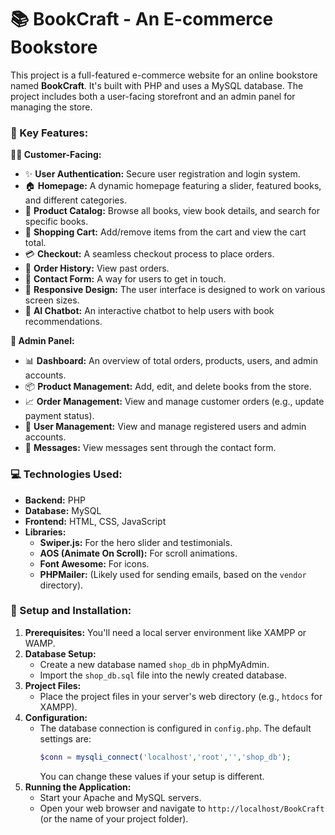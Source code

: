 # 📚 BookCraft - An E-commerce Bookstore

This project is a full-featured e-commerce website for an online bookstore named **BookCraft**. It's built with PHP and uses a MySQL database. The project includes both a user-facing storefront and an admin panel for managing the store.

### 🔑 Key Features:

**🧑‍💻 Customer-Facing:**
*   ✨ **User Authentication:** Secure user registration and login system.
*   🏠 **Homepage:** A dynamic homepage featuring a slider, featured books, and different categories.
*   📖 **Product Catalog:** Browse all books, view book details, and search for specific books.
*   🛒 **Shopping Cart:** Add/remove items from the cart and view the cart total.
*   💳 **Checkout:** A seamless checkout process to place orders.
*   📜 **Order History:** View past orders.
*   📧 **Contact Form:** A way for users to get in touch.
*   📱 **Responsive Design:** The user interface is designed to work on various screen sizes.
*   🤖 **AI Chatbot:** An interactive chatbot to help users with book recommendations.

**👑 Admin Panel:**
*   📊 **Dashboard:** An overview of total orders, products, users, and admin accounts.
*   📦 **Product Management:** Add, edit, and delete books from the store.
*   📈 **Order Management:** View and manage customer orders (e.g., update payment status).
*   👥 **User Management:** View and manage registered users and admin accounts.
*   💬 **Messages:** View messages sent through the contact form.

### 💻 Technologies Used:

*   **Backend:** PHP
*   **Database:** MySQL
*   **Frontend:** HTML, CSS, JavaScript
*   **Libraries:**
    *   **Swiper.js:** For the hero slider and testimonials.
    *   **AOS (Animate On Scroll):** For scroll animations.
    *   **Font Awesome:** For icons.
    *   **PHPMailer:** (Likely used for sending emails, based on the `vendor` directory).

### 🚀 Setup and Installation:

1.  **Prerequisites:** You'll need a local server environment like XAMPP or WAMP.
2.  **Database Setup:**
    *   Create a new database named `shop_db` in phpMyAdmin.
    *   Import the `shop_db.sql` file into the newly created database.
3.  **Project Files:**
    *   Place the project files in your server's web directory (e.g., `htdocs` for XAMPP).
4.  **Configuration:**
    *   The database connection is configured in `config.php`. The default settings are:
        ```php
        $conn = mysqli_connect('localhost','root','','shop_db');
        ```
        You can change these values if your setup is different.
5.  **Running the Application:**
    *   Start your Apache and MySQL servers.
    *   Open your web browser and navigate to `http://localhost/BookCraft` (or the name of your project folder).
